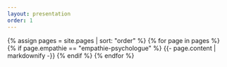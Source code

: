 ```yaml
---
layout: presentation
order: 1
---
```


{% assign pages = site.pages | sort: "order" %}
{% for page in pages %}
 {% if page.empathie == "empathie-psychologue" %}
    {{- page.content | markdownify -}}
  {% endif %}
{% endfor %}

